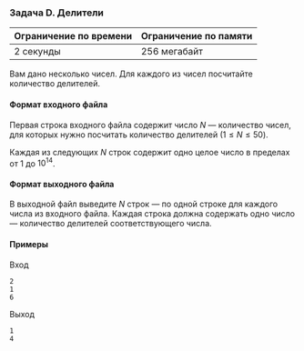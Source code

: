 

### Задача D. Делители

| Ограничение по времени      | Ограничение по памяти         |
|:----------------------------|:------------------------------|
|2 секунды|256 мегабайт|

Вам дано несколько чисел. Для каждого из чисел посчитайте количество делителей.

#### Формат входного файла

Первая строка входного файла содержит число $N$ — количество чисел, для которых нужно посчитать количество делителей ($1 \le N \le 50$).

Каждая из следующих $N$ строк содержит одно целое число в пределах от $1$ до $10^{14}$.


#### Формат выходного файла

В выходной файл выведите $N$ строк — по одной строке для каждого числа из входного файла. Каждая строка должна содержать одно число — количество делителей соответствующего числа.

#### Примеры

Вход
```
2
1
6
```

Выход
```
1
4
```
